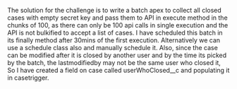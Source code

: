 The solution for the challenge is to write a batch apex to collect all closed cases with empty secret key and pass them to API in execute method in the chunks of 100, as there can only be 100 api calls in single execution and the API is not bulkified to accept a list of cases. I have scheduled this batch in its finally method after 30mins of the first execution. Alternatively we can use a schedule class also and manually schedule it.
Also, since the case can be modified after it is closed by another user and by the time its picked by the batch, the lastmodifiedby may not be the same user who closed it, So I have created a field on case called userWhoClosed__c and populating it in casetrigger.
